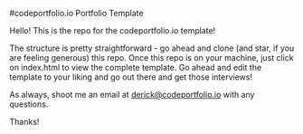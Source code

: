 #codeportfolio.io Portfolio Template

Hello! This is the repo for the codeportfolio.io template!

The structure is pretty straightforward - go ahead and clone (and star, if you are feeling generous) this repo. Once this repo is on your machine, just click on index.html to view the complete template. Go ahead and edit the template to your liking and go out there and get those interviews!

As always, shoot me an email at derick@codeportfolio.io with any questions. 

Thanks!
